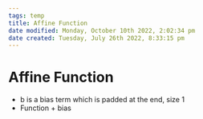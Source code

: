 ```yaml
---
tags: temp
title: Affine Function
date modified: Monday, October 10th 2022, 2:02:34 pm
date created: Tuesday, July 26th 2022, 8:33:15 pm
---
```


# Affine Function
- b is a bias term which is padded at the end, size 1
- Function + bias




